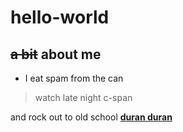 # hello-world

## ~~a bit~~ about me

* I eat spam from the can
 > watch late night c-span

and rock out to old school **[duran duran](https://en.wikipedia.org/wiki/Duran_Duran)**
